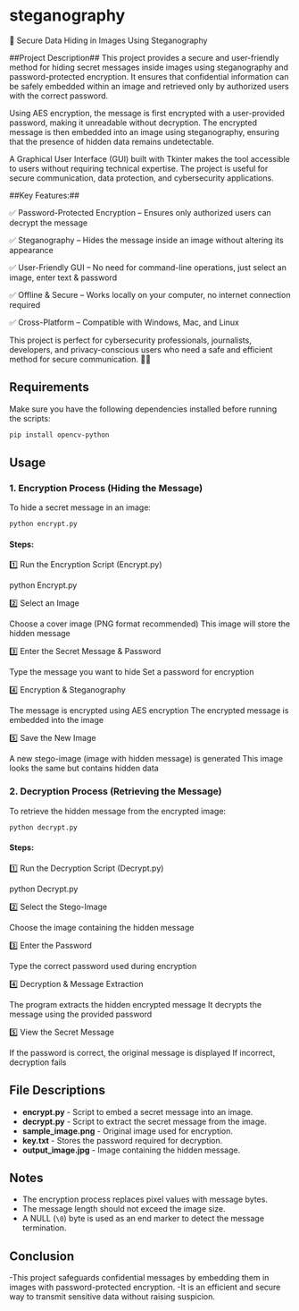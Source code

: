 # steganography

🔹 Secure Data Hiding in Images Using Steganography


##Project Description##
This project provides a secure and user-friendly method for hiding secret messages inside images using steganography and password-protected encryption. It ensures that confidential information can be safely embedded within an image and retrieved only by authorized users with the correct password.

Using AES encryption, the message is first encrypted with a user-provided password, making it unreadable without decryption. The encrypted message is then embedded into an image using steganography, ensuring that the presence of hidden data remains undetectable.

A Graphical User Interface (GUI) built with Tkinter makes the tool accessible to users without requiring technical expertise. The project is useful for secure communication, data protection, and cybersecurity applications.

##Key Features:##

✅ Password-Protected Encryption – Ensures only authorized users can decrypt the message

✅ Steganography – Hides the message inside an image without altering its appearance

✅ User-Friendly GUI – No need for command-line operations, just select an image, enter text & password

✅ Offline & Secure – Works locally on your computer, no internet connection required

✅ Cross-Platform – Compatible with Windows, Mac, and Linux

This project is perfect for cybersecurity professionals, journalists, developers, and privacy-conscious users who need a safe and efficient method for secure communication. 🚀🔐

## Requirements

Make sure you have the following dependencies installed before running the scripts:

```sh
pip install opencv-python
```

## Usage

### 1. Encryption Process (Hiding the Message)

To hide a secret message in an image:

```sh
python encrypt.py
```

#### Steps:

1️⃣ Run the Encryption Script (Encrypt.py)

python Encrypt.py

2️⃣ Select an Image

Choose a cover image (PNG format recommended)
This image will store the hidden message

3️⃣ Enter the Secret Message & Password

Type the message you want to hide
Set a password for encryption

4️⃣ Encryption & Steganography

The message is encrypted using AES encryption
The encrypted message is embedded into the image

5️⃣ Save the New Image

A new stego-image (image with hidden message) is generated
This image looks the same but contains hidden data


### 2.  Decryption Process (Retrieving the Message)

To retrieve the hidden message from the encrypted image:

```sh
python decrypt.py
```

#### Steps:

1️⃣ Run the Decryption Script (Decrypt.py)

python Decrypt.py

2️⃣ Select the Stego-Image

Choose the image containing the hidden message

3️⃣ Enter the Password

Type the correct password used during encryption

4️⃣ Decryption & Message Extraction

The program extracts the hidden encrypted message
It decrypts the message using the provided password

5️⃣ View the Secret Message

If the password is correct, the original message is displayed
If incorrect, decryption fails

## File Descriptions

- **encrypt.py** - Script to embed a secret message into an image.
- **decrypt.py** - Script to extract the secret message from the image.
- **sample_image.png** - Original image used for encryption.
- **key.txt** - Stores the password required for decryption.
- **output_image.jpg** - Image containing the hidden message.



## Notes

- The encryption process replaces pixel values with message bytes.
- The message length should not exceed the image size.
- A NULL (`\0`) byte is used as an end marker to detect the message termination.


## Conclusion

-This project safeguards confidential messages by embedding them in images with password-protected encryption. 
-It is an efficient and secure way to transmit sensitive data without raising suspicion.

